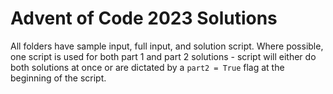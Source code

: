 # Advent of Code 2023 Solutions
All folders have sample input, full input, and solution script. Where possible, one script is used for both part 1 and part 2 solutions - script will either do both solutions at once or are dictated by a `part2 = True` flag at the beginning of the script.
